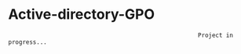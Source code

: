 # Active-directory-GPO 
                                                          Project in progress...
